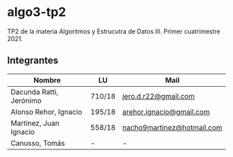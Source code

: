 # algo3-tp2

TP2 de la materia Algoritmos y Estrucutra de Datos III. Primer cuatrimestre 2021.

## Integrantes

| Nombre                  | LU     | Mail                     |
| ----------------------- | ------ | ------------------------ |
| Dacunda Ratti, Jerónimo | 710/18 | jero.d.r22@gmail.com     |
| Alonso Rehor, Ignacio   | 195/18 | arehor.ignacio@gmail.com |
| Martinez, Juan Ignacio  | 558/18 | nacho9martinez@hotmail.com |
| Canusso, Tomás          | - | - |
